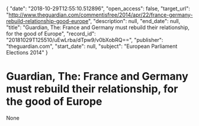 {
  "date": "2018-10-29T12:55:10.512896", 
  "open_access": false, 
  "target_url": "http://www.theguardian.com/commentisfree/2014/apr/22/france-germany-rebuild-relationship-good-europe", 
  "description": null, 
  "end_date": null, 
  "title": "Guardian, The: France and Germany must rebuild their relationship, for the good of Europe", 
  "record_id": "20181029T125510/uEwLrba/dTpw9/v0bXobRQ==", 
  "publisher": "theguardian.com", 
  "start_date": null, 
  "subject": "European Parliament Elections 2014"
}

# Guardian, The: France and Germany must rebuild their relationship, for the good of Europe

None